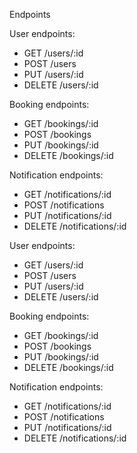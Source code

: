 Endpoints

User endpoints:

- GET /users/:id
- POST /users
- PUT /users/:id
- DELETE /users/:id

Booking endpoints:

- GET /bookings/:id
- POST /bookings
- PUT /bookings/:id
- DELETE /bookings/:id

Notification endpoints:

- GET /notifications/:id
- POST /notifications
- PUT /notifications/:id
- DELETE /notifications/:id

User endpoints:

- GET /users/:id
- POST /users
- PUT /users/:id
- DELETE /users/:id

Booking endpoints:

- GET /bookings/:id
- POST /bookings
- PUT /bookings/:id
- DELETE /bookings/:id

Notification endpoints:

- GET /notifications/:id
- POST /notifications
- PUT /notifications/:id
- DELETE /notifications/:id
